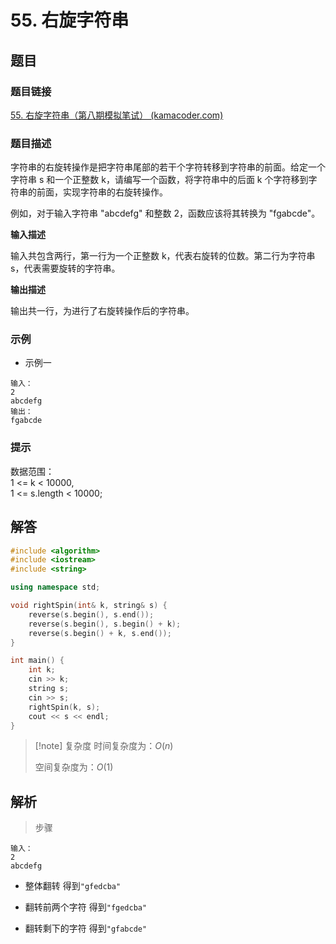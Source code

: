 # 55. 右旋字符串
## 题目

### 题目链接
[55. 右旋字符串（第八期模拟笔试） (kamacoder.com)](https://kamacoder.com/problempage.php?pid=1065)

### 题目描述
字符串的右旋转操作是把字符串尾部的若干个字符转移到字符串的前面。给定一个字符串 s 和一个正整数 k，请编写一个函数，将字符串中的后面 k 个字符移到字符串的前面，实现字符串的右旋转操作。 

例如，对于输入字符串 "abcdefg" 和整数 2，函数应该将其转换为 "fgabcde"。

**输入描述**

输入共包含两行，第一行为一个正整数 k，代表右旋转的位数。第二行为字符串 s，代表需要旋转的字符串。

**输出描述**

输出共一行，为进行了右旋转操作后的字符串。
### 示例
- 示例一
```text
输入：
2
abcdefg
输出：
fgabcde
```

### 提示
数据范围：  
1 <= k < 10000,  
1 <= s.length < 10000;

## 解答

```Cpp
#include <algorithm>
#include <iostream>
#include <string>

using namespace std;

void rightSpin(int& k, string& s) {
    reverse(s.begin(), s.end());
    reverse(s.begin(), s.begin() + k);
    reverse(s.begin() + k, s.end());
}

int main() {
    int k;
    cin >> k;
    string s;
    cin >> s;
    rightSpin(k, s);
    cout << s << endl;
}
```

>[!note] 复杂度
>时间复杂度为：$O(n)$
>
>空间复杂度为：$O(1)$


## 解析

>步骤

```text
输入：
2
abcdefg
```

- 整体翻转
得到`"gfedcba"`

- 翻转前两个字符
得到`"fgedcba"`

- 翻转剩下的字符
得到`"gfabcde"`
